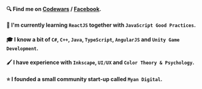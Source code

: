 #### 🔍 Find me on [Codewars](https://www.codewars.com/users/Takao21) / [Facebook](https://www.facebook.com/joichiro.takao/).
#### 📖 I'm currently learning `ReactJS` together with `JavaScript Good Practices`.
#### 🎓 I know a bit of `C#`, `C++`, `Java`, `TypeScript`, `AngularJS` and `Unity Game Development`.
#### 🖌️ I have experience with `Inkscape`, `UI/UX` and `Color Theory & Psychology`.
#### ⭐ I founded a small community start-up called `Myan Digital`.
